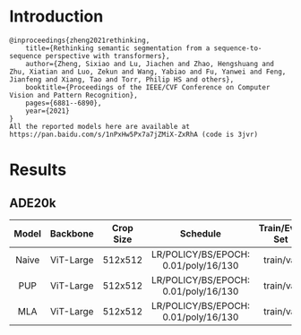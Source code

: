 # Introduction
```
@inproceedings{zheng2021rethinking,
    title={Rethinking semantic segmentation from a sequence-to-sequence perspective with transformers},
    author={Zheng, Sixiao and Lu, Jiachen and Zhao, Hengshuang and Zhu, Xiatian and Luo, Zekun and Wang, Yabiao and Fu, Yanwei and Feng, Jianfeng and Xiang, Tao and Torr, Philip HS and others},
    booktitle={Proceedings of the IEEE/CVF Conference on Computer Vision and Pattern Recognition},
    pages={6881--6890},
    year={2021}
}
All the reported models here are available at https://pan.baidu.com/s/1nPxHw5Px7a7jZMiX-ZxRhA (code is 3jvr)
```


# Results

## ADE20k
| Model         | Backbone    | Crop Size  | Schedule                             | Train/Eval Set  | mIoU   | Download                 |
| :-:           | :-:         | :-:        | :-:                                  | :-:             | :-:    | :-:                      |
| Naive         | ViT-Large   | 512x512    | LR/POLICY/BS/EPOCH: 0.01/poly/16/130 | train/val       | 48.43% | [model]() &#124; [log]() |
| PUP           | ViT-Large   | 512x512    | LR/POLICY/BS/EPOCH: 0.01/poly/16/130 | train/val       | 48.51% | [model]() &#124; [log]() |
| MLA           | ViT-Large   | 512x512    | LR/POLICY/BS/EPOCH: 0.01/poly/16/130 | train/val       | 49.61% | [model]() &#124; [log]() |